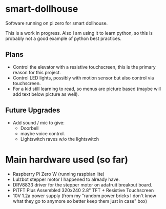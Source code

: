 # smart-dollhouse
Software running on pi zero for smart dollhouse.

This is a work in progress.  Also I am using it to learn python, so this is probably not a good example of python
best practices.

## Plans

* Control the elevator with a resistive touchscreen, this is the primary reason for this project.
* Control LED lights, possibly with motion sensor but also control via touchscreen.
* For a kid still learning to read, so menus are picture based (maybe will add text below picture as well).

## Future Upgrades
* Add sound / mic to give:
  * Doorbell
  * maybe voice control.
  * Lightswitch raves w/o the lightswitch

# Main hardware used (so far)

* Raspberry Pi Zero W (running raspbian lite)
* Lulzbot stepper motor I happened to already have.
* DRV8833 driver for the stepper motor on adafruit breakout board.
* PiTFT Plus Assembled 320x240 2.8" TFT + Resistive Touchscreen
* 10V 1.2a power supply (from my "random power bricks I don't know what they go to anymore so better keep them
   just in case" box)
